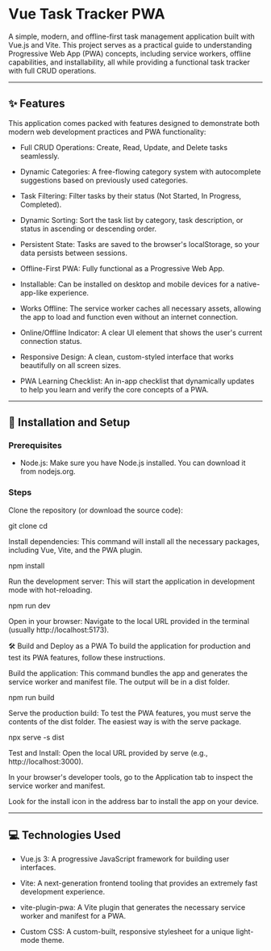 #  Vue Task Tracker PWA
A simple, modern, and offline-first task management application built with Vue.js and Vite. This project serves as a practical guide to understanding Progressive Web App (PWA) concepts, including service workers, offline capabilities, and installability, all while providing a functional task tracker with full CRUD operations.

---
## ✨ Features 
This application comes packed with features designed to demonstrate both modern web development practices and PWA functionality:

- Full CRUD Operations: Create, Read, Update, and Delete tasks seamlessly.

- Dynamic Categories: A free-flowing category system with autocomplete suggestions based on previously used categories.

- Task Filtering: Filter tasks by their status (Not Started, In Progress, Completed).

- Dynamic Sorting: Sort the task list by category, task description, or status in ascending or descending order.

- Persistent State: Tasks are saved to the browser's localStorage, so your data persists between sessions.

- Offline-First PWA: Fully functional as a Progressive Web App.

- Installable: Can be installed on desktop and mobile devices for a native-app-like experience.

- Works Offline: The service worker caches all necessary assets, allowing the app to load and function even without an internet connection.

- Online/Offline Indicator: A clear UI element that shows the user's current connection status.

- Responsive Design: A clean, custom-styled interface that works beautifully on all screen sizes.

- PWA Learning Checklist: An in-app checklist that dynamically updates to help you learn and verify the core concepts of a PWA.

---

## 🚀 Installation and Setup

### Prerequisites
- Node.js: Make sure you have Node.js installed. You can download it from nodejs.org.

### Steps
Clone the repository (or download the source code):

git clone <your-repository-url>
cd <your-project-directory>

Install dependencies:
This command will install all the necessary packages, including Vue, Vite, and the PWA plugin.

npm install

Run the development server:
This will start the application in development mode with hot-reloading.

npm run dev

Open in your browser:
Navigate to the local URL provided in the terminal (usually http://localhost:5173).

🛠️ Build and Deploy as a PWA
To build the application for production and test its PWA features, follow these instructions.

Build the application:
This command bundles the app and generates the service worker and manifest file. The output will be in a dist folder.

npm run build

Serve the production build:
To test the PWA features, you must serve the contents of the dist folder. The easiest way is with the serve package.

npx serve -s dist

Test and Install:
Open the local URL provided by serve (e.g., http://localhost:3000).

In your browser's developer tools, go to the Application tab to inspect the service worker and manifest.

Look for the install icon in the address bar to install the app on your device.

---

## 💻 Technologies Used
- Vue.js 3: A progressive JavaScript framework for building user interfaces.

- Vite: A next-generation frontend tooling that provides an extremely fast development experience.

- vite-plugin-pwa: A Vite plugin that generates the necessary service worker and manifest for a PWA.

- Custom CSS: A custom-built, responsive stylesheet for a unique light-mode theme.
